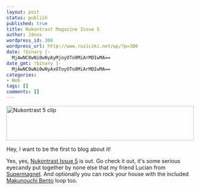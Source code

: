```yaml
---
layout: post
status: publish
published: true
title: Nukontrast Magazine Issue 5
author: János
wordpress_id: 300
wordpress_url: http://www.rusiczki.net/wp/?p=300
date: !binary |-
  MjAwNC0wNi0wNyAyMjoyOTo0MiArMDIwMA==
date_gmt: !binary |-
  MjAwNC0wNi0wNyAxOToyOTo0MiArMDIwMA==
categories:
- Web
tags: []
comments: []
---
```

<p><img src="http://www.rusiczki.net/blog/blogpics/nukontrast_5.jpg" width="490" height="90" border="0" alt="Nukontrast 5 clip" class="image" /></p>
<p>Hey, I want to be the first to blog about it!</p>
<p>Yes, yes, <a href="http://www.lucianmarin.ro/nukontrast/" title="Nukontrast Magazine">Nukontrast Issue 5</a> is out. Go check it out, it's some serious eyecandy put together by none else that my friend Lucian from <a href="http://www.supermagnet.ro" title="Still can't see it with nothing else but IE... Dang!">Supermagnet</a>. And optionally you can rock your house with the included <a href="http://makunouchibento.inpuj.net/">Makunouchi Bento</a> loop too.</p>
